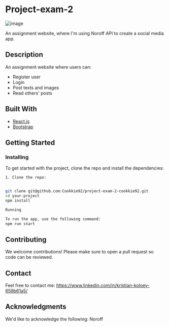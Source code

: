 # Project-exam-2

![image](https://user-images.githubusercontent.com/52622303/164316813-4b12d99f-aeb7-4069-85cf-e72b3a50ac99.png)

An assignment website, where I'm using Noroff API to create a social media app.

## Description

An assignment website where users can:
- Register user
- Login
- Post texts and images
- Read others' posts

## Built With

- [React.js](https://reactjs.org/)
- [Bootstrap](https://getbootstrap.com)

## Getting Started

### Installing

To get started with the project, clone the repo and install the dependencies:
```bash
1. Clone the repo:


git clone git@github.com:Cookkie92/project-exam-2-cookkie92.git
cd your-project
npm install

Running

To run the app, use the following command:
npm run start
```
## Contributing
We welcome contributions! Please make sure to open a pull request so code can be reviewed.

## Contact
Feel free to contact me: https://www.linkedin.com/in/kristian-koloey-659b61a5/

## Acknowledgments
We'd like to acknowledge the following:
Noroff
